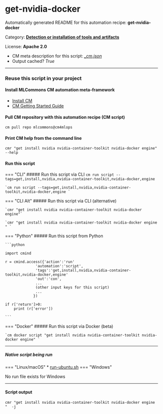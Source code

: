 # get-nvidia-docker
Automatically generated README for this automation recipe: **get-nvidia-docker**

Category: **[Detection or installation of tools and artifacts](..)**

License: **Apache 2.0**


* CM meta description for this script: *[_cm.json](https://github.com/mlcommons/cm4mlops/tree/main/script/get-nvidia-docker/_cm.json)*
* Output cached? *True*

---
### Reuse this script in your project

#### Install MLCommons CM automation meta-framework

* [Install CM](https://docs.mlcommons.org/ck/install)
* [CM Getting Started Guide](https://docs.mlcommons.org/ck/getting-started/)

#### Pull CM repository with this automation recipe (CM script)

```cm pull repo mlcommons@cm4mlops```

#### Print CM help from the command line

````cmr "get install nvidia nvidia-container-toolkit nvidia-docker engine" --help````

#### Run this script

=== "CLI"
    ##### Run this script via CLI
    `cm run script --tags=get,install,nvidia,nvidia-container-toolkit,nvidia-docker,engine`

    `cm run script --tags=get,install,nvidia,nvidia-container-toolkit,nvidia-docker,engine `

=== "CLI Alt"
    ##### Run this script via CLI (alternative)

    `cmr "get install nvidia nvidia-container-toolkit nvidia-docker engine"`

    `cmr "get install nvidia nvidia-container-toolkit nvidia-docker engine " `


=== "Python"
    ##### Run this script from Python


    ```python

    import cmind

    r = cmind.access({'action':'run'
                  'automation':'script',
                  'tags':'get,install,nvidia,nvidia-container-toolkit,nvidia-docker,engine'
                  'out':'con',
                  ...
                  (other input keys for this script)
                  ...
                 })

    if r['return']>0:
        print (r['error'])

    ```


=== "Docker"
    ##### Run this script via Docker (beta)

    `cm docker script "get install nvidia nvidia-container-toolkit nvidia-docker engine" `

___


##### Native script being run
=== "Linux/macOS"
     * [run-ubuntu.sh](https://github.com/mlcommons/cm4mlops/tree/main/script/get-nvidia-docker/run-ubuntu.sh)
=== "Windows"

No run file exists for Windows
___
#### Script output
`cmr "get install nvidia nvidia-container-toolkit nvidia-docker engine "  -j`